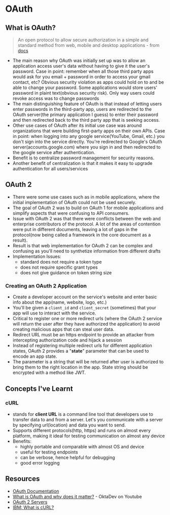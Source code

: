 # OAuth


## What is OAuth?
> An open protocol to allow secure authorization in a simple and standard method from web, mobile and desktop applications
\- from [docs](https://oauth.net/)
- The main reason why OAuth was initially set up was to allow an application access user's data without having to give it the user's password. Case in point: remember when all those third party apps would ask for you email + password in order to access your gmail contact, etc? Obvious security violation as apps could hold on to and be able to change your password. Some applications would store users' password in plaint text(obvious security risk). Only way users could revoke access was to change passwords
- The main distinguishing feature of OAuth is that instead of letting users enter passwords in the third-party app, users are redirected to the OAuth server(the primary application I guess) to enter their password and then redirected back to the third party app that is seeking access.
- Other use cases of OAuth after its initial use case was around organizations that were building first-party apps on their own APIs. Case in point: when logging into any google service(YouTube, Gmail, etc.) you don't sign into the service directly. You're redirected to Google's OAuth server(accounts.google.com) where you sign in and then redirected to the google service after authentication.
- Benefit is to centralize password management for security reasons.
- Another benefit of centralization is that it makes it easy to upgrade authentication for all users/services


## OAuth 2
- There were some use cases such as in mobile applications, where the initial implementation of OAuth could not be used securely.
-  The goal of OAuth 2 was to build on OAuth 1 for mobile applications and simplify aspects that were confusing to API consumers.
- Issue with OAuth 2 was that there were conflicts between the web and enterprise contributors of the protocol. A lot of the areas of contention were put in different documents, leaving a lot of gaps in the protocol(now being called a framework in the core document as a result).
- Result is that web implementation for OAuth 2 can be complex and confusing as you'll need to synthetize information from different drafts
- Implementation Issues:
    - standard does not require a token type
    - does not require specific grant types
    - does not give guidance on token string size


### Creating an OAuth 2 Application
- Create a developer account on the service's website and enter basic info about the app(name, website, logo, etc.)
- You'll be given a `client_id` and `client_secret` (sometimes) that your app will use to interact with the service.
- Critical to register one or more redirect urls (where the OAuth 2 service will return the user after they have authorized the application) to avoid creating malicious apps that can steal user data.
- Redirect URL must be an https endpoint to provide an attacker from intercepting authorization code and hijack a session
- Instead of registering multiple redirect urls for different application states, OAuth 2 provides a "**state**" parameter that can be used to encode an app state. 
- The parameter is a string that will be returned after user is authorized to bring them to the right location in the app. State string should be encrypted with a method like JWT.


## Concepts I've Learnt
### **cURL**
- stands for **client URL** is a command line tool that developers use to transfer data to and from a server. Let's you communicate with a server by specifying url(location) and data you want to send. 
- Supports different protocols(http, https) and runs on almost every platform, making it ideal for testing communication on almost any device
- Benefits: 
    - highly portable and comparable with almost OS and device
    - useful for testing endpoints
    - can be verbose, hence helpful for debugging
    - good error logging


## Resources
- [OAuth Documentation](https://oauth.net/)
- [What is OAuth and why does it matter?](https://www.youtube.com/watch?v=KT8ybowdyr0) - OktaDev on Youtube
- [OAuth 2 Servers](https://www.oauth.com/oauth2-servers/)
- [IBM: What is cURL?](https://developer.ibm.com/articles/what-is-curl-command/)